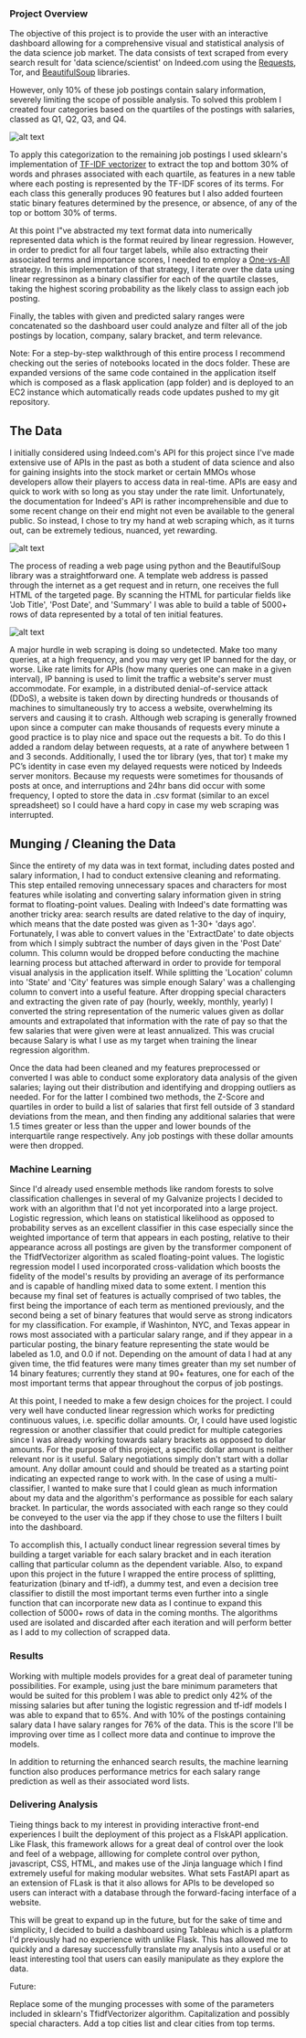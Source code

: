 ### Project Overview
The objective of this project is to provide the user with an interactive dashboard allowing for a comprehensive visual and statistical analysis of the data science job market. The data consists of text scraped from every search result for 'data science/scientist' on Indeed.com using the [Requests](https://docs.python-requests.org/en/master/ "Requests Library"), Tor, and [BeautifulSoup](https://www.crummy.com/software/BeautifulSoup/bs4/doc/ "BeautifulSoup") libraries.

However, only 10% of these job postings contain salary information, severely limiting the scope of possible analysis. To solved this problem I created four categories based on the quartiles of the postings with salaries, classed as Q1, Q2, Q3, and Q4.

![alt text](https://github.com/333Kenji/Machine-Learning-Indeed-Search/blob/main/app/static/images/quartiles.jpg "Original Data Split By Quartile")

To apply this categorization to the remaining job postings I used sklearn's implementation of [TF-IDF vectorizer](https://scikit-learn.org/stable/modules/generated/sklearn.feature_extraction.text.TfidfVectorizer.html "Term Frequency-Inverse Document Frequency") to extract the top and bottom 30% of words and phrases associated with each quartile, as features in a new table where each posting is represented by the TF-IDF scores of its terms. For each class this generally produces 90 features but I also added fourteen static binary features determined by the presence, or absence, of any of the top or bottom 30% of terms.


At this point I"ve abstracted my text format data into numerically represented data which is the format reuired by linear regression. However, in order to predict for all four target labels, while also extracting their associated terms and importance scores, I needed to employ a [One-vs-All](https://scikit-learn.org/stable/modules/generated/sklearn.multiclass.OneVsRestClassifier.html "one-vs-all/rest") strategy. In this implementation of that strategy, I iterate over the data using linear regressinon as a binary classifier for each of the quartile classes, taking the highest scoring probability as the likely class to assign each job posting.

Finally, the tables with given and predicted salary ranges were concatenated so the dashboard user could analyze and filter all of the job postings by location, company, salary bracket, and term relevance.







Note: For a step-by-step walkthrough of this entire process I recommend checking out the series of notebooks located in the docs folder. These are expanded versions of the same code contained in the application itself which is composed as a flask application (app folder) and is deployed to an EC2 instance which automatically reads code updates pushed to my git repository.








## The Data
I initially considered using Indeed.com's API for this project since I've made extensive use of APIs in the past as both a student of data science and also for gaining insights into the stock market or certain MMOs whose developers allow their players to access data in real-time. APIs are easy and quick to work with so long as you stay under the rate limit. Unfortunately, the documentation for Indeed's API is rather incomprehensible and due to some recent change on their end might not even be available to the general public. So instead, I chose to try my hand at web scraping which, as it turns out, can be extremely tedious, nuanced, yet rewarding.

![alt text](https://github.com/333Kenji/Machine-Learning-Indeed-Search/blob/main/app/static/images/htmlInspect.jpg "Browser Inspection Shows HTML Structure")

The process of reading a web page using python and the BeautifulSoup library was a straightforward one. A template web address is passed through the internet as a get request and in return, one receives the full HTML of the targeted page. By scanning the HTML for particular fields like 'Job Title', 'Post Date', and 'Summary' I was able to build a table of 5000+ rows of data represented by a total of ten initial features.


![alt text](https://github.com/333Kenji/Machine-Learning-Indeed-Search/blob/main/app/static/images/response.jpg "The Specific HTML Fields We're Gleaning From")

A major hurdle in web scraping is doing so undetected. Make too many queries, at a high frequency, and you may very get IP banned for the day, or worse. Like rate limits for APIs (how many queries one can make in a given interval), IP banning is used to limit the traffic a website's server must accommodate. For example, in a distributed denial-of-service attack (DDoS), a website is taken down by directing hundreds or thousands of machines to simultaneously try to access a website, overwhelming its servers and causing it to crash.
Although web scraping is generally frowned upon since a computer can make thousands of requests every minute a good practice is to play nice and space out the requests a bit. To do this I added a random delay between requests, at a rate of anywhere between 1 and 3 seconds. Additionally, I used the tor library (yes, that tor) t make my PC’s identity in case even my delayed requests were noticed by Indeeds server monitors.
Because my requests were sometimes for thousands of posts at once, and interruptions and 24hr bans did occur with some frequency, I opted to store the data in .csv format (similar to an excel spreadsheet) so I could have a hard copy in case my web scraping was interrupted.

## Munging / Cleaning the Data
Since the entirety of my data was in text format, including dates posted and salary information, I had to conduct extensive cleaning and reformating. This step entailed removing unnecessary spaces and characters for most features while isolating and converting salary information given in string format to floating-point values. Dealing with Indeed's date formatting was another tricky area: search results are dated relative to the day of inquiry, which means that the date posted was given as 1-30+ 'days ago'. Fortunately, I was able to convert values in the 'ExtractDate' to date objects from which I simply subtract the number of days given in the 'Post Date' column. This column would be dropped before conducting the machine learning process but attached afterward in order to provide for temporal visual analysis in the application itself.
While splitting the 'Location' column into 'State' and 'City' features was simple enough Salary' was a challenging column to convert into a useful feature. After dropping special characters and extracting the given rate of pay (hourly, weekly, monthly, yearly) I converted the string representation of the numeric values given as dollar amounts and extrapolated that information with the rate of pay so that the few salaries that were given were at least annualized. This was crucial because Salary is what I use as my target when training the linear regression algorithm.

Once the data had been cleaned and my features preprocessed or converted I was able to conduct some exploratory data analysis of the given salaries; laying out their distribution and identifying and dropping outliers as needed. For for the latter  I combined two methods, the Z-Score and quartiles in order to build a list of salaries that first fell outside of 3 standard deviations from the mean, and then finding any additional salaries that were 1.5 times greater or less than the upper and lower bounds of the interquartile range respectively. Any job postings with these dollar amounts were then dropped.


### Machine Learning
Since I'd already used ensemble methods like random forests to solve classification challenges in several of my Galvanize projects I decided to work with an algorithm that I'd not yet incorporated into a large project. Logistic regression, which leans on  statistical likelihood as opposed to probability serves as an excellent classifier in this case especially since the weighted importance of term that appears in each posting, relative to their appearance across all postings are given by the
transformer component of the TfidfVectorizer algorithm as scaled floating-point values.
The logistic regression model I used incorporated cross-validation which boosts the fidelity of the model's results by providing an average of its performance and is capable of handling mixed data to some extent. I mention this because my final set of features is actually comprised of two tables, the first being the importance of each term as mentioned previously, and the second being a set of binary features that would serve as strong indicators for my classification. For example, if Washinton, NYC, and Texas appear in rows most associated with a particular salary range, and if they appear in a particular posting, the binary feature representing the state would be labeled as 1.0, and 0.0 if not. Depending on the amount of data I had at any given time, the tfid features were many times greater than my set number of 14 binary features; currently they stand at 90+ features, one for each of the most important terms that appear throughout the corpus of job postings.

At this point, I needed to make a few design choices for the project. I could very well have conducted linear regression which works for predicting continuous values, i.e. specific dollar amounts. Or, I could have used logistic regression or another classifier that could predict for multiple categories since I was already working towards salary brackets as opposed to dollar amounts. For the purpose of this project, a specific dollar amount is neither relevant nor is it useful. Salary negotiations simply don't start with a dollar amount. Any dollar amount could and should be treated as a starting point indicating an expected range to work with. In the case of using a multi-classifier, I wanted to make sure that I could glean as much information about my data and the algorithm's performance as possible for each salary bracket. In particular, the words associated with each range so they could be conveyed to the user via the app if they chose to use the filters I built into the dashboard.

To accomplish this, I actually conduct linear regression several times by building a target variable for each salary bracket and in each iteration calling that particular column as the dependent variable. Also, to expand upon this project in the future I wrapped the entire process of splitting, featurization (binary and tf-idf), a dummy test, and even a decision tree classifier to distill the most important terms even further into a single function that can incorporate new data as I continue to expand this collection of 5000+ rows of data in the coming months. The algorithms used are isolated and discarded after each iteration and will perform better as I add to my collection of scrapped data.

### Results
Working with multiple models provides for a great deal of parameter tuning possibilities. For example, using just the bare minimum parameters that would be suited for this problem I was able to predict only 42% of the missing salaries but after tuning the logistic regression and tf-idf models I was able to expand that to 65%. And with 10% of the postings containing salary data I have salary ranges for 76% of the data. This is the score I'll be improving over time as I collect more data and continue to improve the models.

In addition to returning the enhanced search results, the machine learning function also produces performance metrics for each salary range prediction as well as their associated word lists.


### Delivering Analysis
Tieing things back to my interest in providing interactive front-end experiences I built the deployment of this project as a FlskAPI application. Like Flask, this framework allows for a great deal of control over the look and feel of a webpage, alllowing for complete control over python, javascript, CSS, HTML, and makes use of the Jinja language which I find extremely useful for making modular websites. What sets FastAPI apart as an extension of FLask is that it also allows for APIs to be developed so users can interact with a database through the forward-facing interface of a website.

This will be great to expand up in the future, but for the sake of time and simplicity, I decided to build a dashboard using Tableau which is a platform I'd previously had no experience with unlike Flask. This has allowed me to quickly and a daresay successfully translate my analysis into a useful or at least interesting tool that users can easily manipulate as they explore the data.




Future:

Replace some of the munging processes with some of the parameters included in sklearn's TfidfVectorizer algorithm. Capitalization and possibly special characters.
Add a top cities list and clear cities from top terms.
